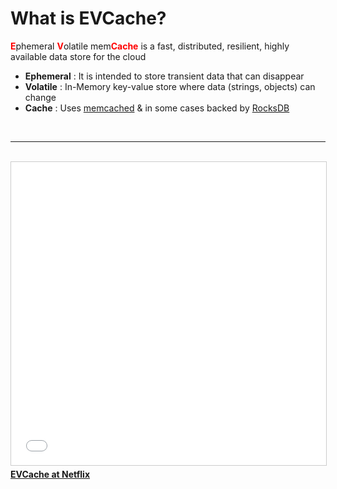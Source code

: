 # What is EVCache?

<font color="red">**E**</font>phemeral <font color="red">**V**</font>olatile mem<font color="red">**Cache**</font> is a fast, distributed, resilient, highly available data store for the cloud

- **Ephemeral** : It is intended to store transient data that can disappear
- **Volatile** : In-Memory key-value store where data (strings, objects) can change
- **Cache** : Uses [memcached](http://www.memcached.org) & in some cases backed by [RocksDB](http://rocksdb.org/)<br>
<br>
<hr>
</br>
<iframe src="//www.slideshare.net/slideshow/embed_code/key/D9gCBu9egOe40e" width="595" height="485" frameborder="0" marginwidth="0" marginheight="0" scrolling="no" style="border:1px solid #CCC; border-width:1px; margin-bottom:5px; max-width: 100%;" allowfullscreen> </iframe> <div style="margin-bottom:5px"> <strong> <a href="//www.slideshare.net/ShashiShekarMadappa/evcache-at-netflix" title="EVCache at Netflix" target="_blank">EVCache at Netflix</a> </strong></div>